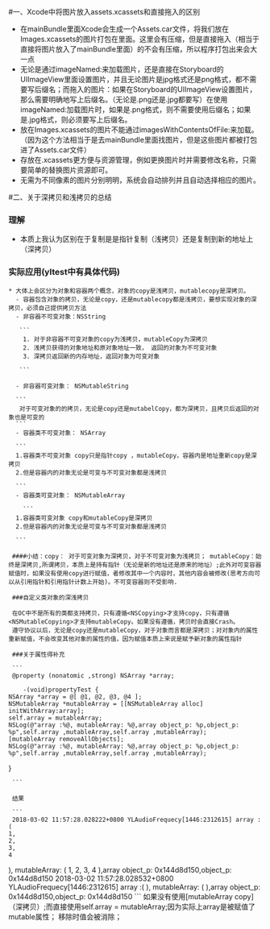 #一、Xcode中将图片放入assets.xcassets和直接拖入的区别

 * 在mainBundle里面Xcode会生成一个Assets.car文件，将我们放在Images.xcassets的图片打包在里面。这里会有压缩，但是直接拖入（相当于直接将图片放入了mainBundle里面）的不会有压缩，所以程序打包出来会大一点
 * 无论是通过imageNamed:来加载图片，还是直接在Storyboard的UIImageView里面设置图片，并且无论图片是jpg格式还是png格式，都不需要写后缀名；而拖入的图片：如果在Storyboard的UIImageView设置图片，那么需要明确地写上后缀名。（无论是.png还是.jpg都要写）在使用imageNamed:加载图片时，如果是.png格式，则不需要使用后缀名；如果是.jpg格式，则必须要写上后缀名。
 * 放在Images.xcassets的图片不能通过imagesWithContentsOfFile:来加载。（因为这个方法相当于是去mainBundle里面找图片，但是这些图片都被打包进了Assets.car文件）
 * 存放在.xcassets更方便与资源管理，例如更换图片时并需要修改名称，只需要简单的替换图片资源即可。
 * 无需为不同像素的图片分别明明，系统会自动排列并且自动选择相应的图片。

 #二、关于深拷贝和浅拷贝的总结
 
  ### 理解
   * 本质上我认为区别在于复制是是指针复制（浅拷贝）还是复制到新的地址上（深拷贝）

  ### 实际应用(yltest中有具体代码)
  
  	* 大体上会区分为对象和容器两个概念，对象的copy是浅拷贝，mutablecopy是深拷贝。
  	  - 容器包含对象的拷贝，无论是copy，还是mutablecopy都是浅拷贝，要想实现对象的深拷贝，必须自己提供拷贝方法
  	  - 非容器不可变对象：NSString
  	  
  	   ```
  	    1. 对于非容器不可变对象的copy为浅拷贝，mutableCopy为深拷贝
  	    2. 浅拷贝获得的对象地址和原对象地址一致， 返回的对象为不可变对象
        3. 深拷贝返回新的内存地址，返回对象为可变对象
        
  	   ```
  	   
  	  - 非容器可变对象： NSMutableString
  	  
  	  ```
  	   对于可变对象的的拷贝，无论是copy还是mutabelCopy，都为深拷贝，且拷贝后返回的对象也是可变的
  	  ```
  	  - 容器类不可变对象： NSArray

  	  ```
  	  1.容器类不可变对象 copy只是指针copy ，mutableCopy，容器内是地址重新copy是深拷贝
  	  2.但是容器内的对象无论是可变与不可变对象都是浅拷贝
  	     
  	  ```
  	  - 容器类可变对象： NSMutableArray

		```
  	  1.容器类可变对象 copy和mutableCopy是深拷贝
  	  2.但是容器内的对象无论是可变与不可变对象都是浅拷贝
  	     
  	  ```
  	  
  	 ####小结：copy： 对于可变对象为深拷贝，对于不可变对象为浅拷贝； mutableCopy：始终是深拷贝,所谓拷贝，本质上是持有指针（无论是新的地址还是原来的地址）;此外对可变容器赋值时，如果没有使用copy进行赋值，者修改其中一个内容时，其他内容会被修改(思考方向可以从引用指针和引用指针计数上开始)。不可变容器则不受影响.
  	 
  	 ###自定义类对象的深浅拷贝
  	 
  	 在OC中不是所有的类都支持拷贝，只有遵循<NSCopying>才支持copy，只有遵循<NSMutableCopying>才支持mutableCopy。如果没有遵循，拷贝时会直接Crash。
  	 遵守协议以后，无论是copy还是mutableCopy，对于对象而言都是深拷贝；对对象内的属性重新赋值，不会改变其他对象的属性的值，因为赋值本质上来说是赋予新对象的属性指针
  	 
  	 ###关于属性得补充
  	 
  	 ```
     @property (nonatomic ,strong) NSArray *array;
     
		-(void)propertyTest {
    NSArray *array = @[ @1, @2, @3, @4 ];
    NSMutableArray *mutableArray = [[NSMutableArray alloc] initWithArray:array];
    self.array = mutableArray;
    NSLog(@"array :%@, mutableArray: %@,array object_p: %p,object_p: %p",self.array ,mutableArray,self.array ,mutableArray);
    [mutableArray removeAllObjects];
    NSLog(@"array :%@, mutableArray: %@,array object_p: %p,object_p: %p",self.array ,mutableArray,self.array ,mutableArray);
}


  	 ```
  	 
  	 结果
  	 
  	 ```
  	 2018-03-02 11:57:28.028222+0800 YLAudioFrequecy[1446:2312615] array :(
    1,
    2,
    3,
    4
), mutableArray: (
    1,
    2,
    3,
    4
),array object_p: 0x144d8d150,object_p: 0x144d8d150
2018-03-02 11:57:28.028532+0800 YLAudioFrequecy[1446:2312615] array :(
), mutableArray: (
),array object_p: 0x144d8d150,object_p: 0x144d8d150
  	 ```
  	 如果没有使用[mutableArray copy]（深拷贝）;而直接使用self.array = mutableArray;因为实际上array是被赋值了mutable属性；
  	 移除时值会被消除；
  	  
  	  
  	  